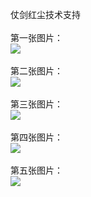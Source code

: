 仗剑红尘技术支持</br></br>
第一张图片：</br>
![](https://github.com/qiangb/qiangby/blob/zjhc/1.jpg?raw=true)</br></br>
第二张图片：</br>
![](https://github.com/qiangb/qiangby/blob/zjhc/2.jpg?raw=true)</br></br>
第三张图片：</br>
![](https://github.com/qiangb/qiangby/blob/zjhc/3.jpg?raw=true)</br></br>
第四张图片：</br>
![](https://github.com/qiangb/qiangby/blob/zjhc/4.jpg?raw=true)</br></br>
第五张图片：</br>
![](https://github.com/qiangb/qiangby/blob/zjhc/5.jpg?raw=true)</br></br>
